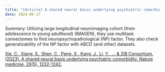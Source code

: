 ```yaml
---
title: "[Article] A shared neural basis underlying psychiatric comorbidity."
date: 2024-06-17
---
```

Summary: Utilizing large longitudinal neuroimaging cohort (from adolescence to young adulthood) (IMAGEN), they use multitask connectomes to find neuropsychopathological (NP) factor. They also check generalizability of the NP factor with ABCD (and other) datasets.

[Xie, C., Xiang, S., Shen, C., Peng, X., Kang, J., Li, Y., ... & ZIB Consortium. (2023). A shared neural basis underlying psychiatric comorbidity. Nature medicine, 29(5), 1232-1242.](https://www.nature.com/articles/s41591-023-02317-4)
